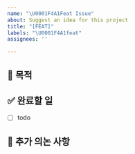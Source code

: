 ```yaml
---
name: "\U0001F4A1Feat Issue"
about: Suggest an idea for this project
title: "[FEAT]"
labels: "\U0001F4A1feat"
assignees: ''

---
```


## 🎯 목적

## ✅ 완료할 일
- [ ] todo

## 💬 추가 의논 사항
